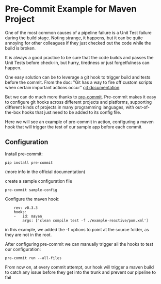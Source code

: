 # Pre-Commit Example for Maven Project 
One of the most common causes of a pipeline failure is a Unit Test failure during the build stage. Noting strange, it happens, but it can be quite annoying for other colleagues if they just checked out the code while the build is broken.

It is always a good practice to be sure that the code builds and passes the Unit Tests before check-in, but hurry, tiredness or just forgetfulness can happen.

One easy solution can be to leverage a git hook to trigger build and tests before the commit. From the doc: "Git has a way to fire off custom scripts when certain important actions occur" [git documentation](https://git-scm.com/book/en/v2/Customizing-Git-Git-Hooks)

But we can do much more thanks to [pre-commit](https://pre-commit.com/#intro). Pre-commit makes it easy to configure git hooks across different projects and platforms, supporting different kinds of projects in many programming languages, with out-of-the-box hooks that just need to be added to its config file.

Here we will see an example of pre-commit in action, configuring a maven hook that will trigger the test of our sample app before each commit.

## Configuration
Install pre-commit:
```
pip install pre-commit
```
(more info in the official documentation)

create a sample configuration file
```
pre-commit sample-config
```
Configure the maven hook:
```-   repo: https://github.com/ejba/pre-commit-maven
    rev: v0.3.3
    hooks:
    -   id: maven
        args: ['clean compile test -f ./example-reactive/pom.xml']
```
in this example, we added the -f options to point at the source folder, as they are not in the root.

After configuring pre-commit we can manually trigger all the hooks to test our configuration:
```
pre-commit run --all-files
```
From now on, at every commit attempt, our hook will trigger a maven build to catch any issue before they get into the trunk and prevent our pipeline to fail
